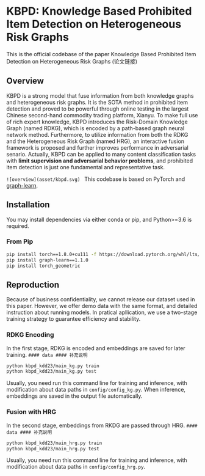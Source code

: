 # KBPD: Knowledge Based Prohibited Item Detection on Heterogeneous Risk Graphs #
This is the official codebase of the paper
Knowledge Based Prohibited Item Detection on Heterogeneous Risk Graphs (论文链接)

## Overview ##
KBPD is a strong model that fuse information from both knowledge graphs and heterogeneous risk graphs. 
It is the SOTA method in prohibited item detection and proved to be powerful through online testing in the largest Chinese second-hand commodity trading platform, Xianyu.
To make full use of rich expert knowledge, KBPD introduces the Risk-Domain Knowledge Graph (named RDKG), which is encoded by a path-based graph neural network method. 
Furthermore, to utilize information from both the RDKG and the Heterogeneous Risk Graph (named HRG), 
an interactive fusion framework is proposed and further improves performance in adversarial senario.
Actually, KBPD can be applied to many content classification tasks with **limit supervision and adversarial behavior problems**, and prohibited item detection is just one fundamental and representative task.

`![overview](asset/kbpd.svg)
`
This codebase is based on PyTorch and [graph-learn]. 

[graph-learn]: https://github.com/alibaba/graph-learn/tree/master

## Installation ##

You may install dependencies via either conda or pip, and Python>=3.6 is required. 

### From Pip ###

```bash
pip install torch==1.8.0+cu111 -f https://download.pytorch.org/whl/lts/1.8/torch_lts.html
pip install graph-learn==1.1.0
pip install torch_geometric
```

## Reproduction ##
Because of business confidentiality, we cannot release our dataset used in this paper. 
However, we offer demo data with the same format, and detailed instruction about running models.
In pratical apllication, we use a two-stage training strategy to guarantee efficiency and stability. 

### RDKG Encoding ###
In the first stage, RDKG is encoded and embeddings are saved for later training.
`#### data #### 补充说明
`
```bash
python kbpd_kdd23/main_kg.py train
python kbpd_kdd23/main_kg.py test
```
Usually, you need run this command line for training and inference, with modification about data paths in `config/config_kg.py`.
When inference, embeddings are saved in the output file automatically. 

### Fusion with HRG ###
In the second stage, embeddings from RKDG are passed through HRG.
`#### data #### 补充说明
`
```bash
python kbpd_kdd23/main_hrg.py train
python kbpd_kdd23/main_hrg.py test
```
Usually, you need run this command line for training and inference, with modification about data paths in `config/config_hrg.py`.
